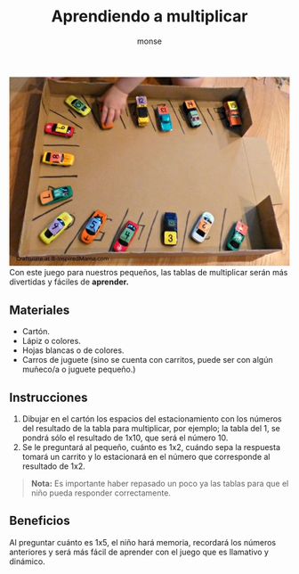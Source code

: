 ﻿---
layout: post
title:  "Aprendiendo a multiplicar"
tags: [logica]
categories: [ninos, actividad]
author: monse
image: /assets/posts/2020-06-05-aprendiendo-a-multiplicar.jpeg
hidden: true
---
![Actividad del estacionamiento](/assets/posts/2020-06-05-aprendiendo-a-multiplicar.jpeg)<br/>
Con este juego para nuestros pequeños, las tablas de multiplicar serán más divertidas y fáciles de **aprender.** 

## Materiales 
- Cartón.
- Lápiz o colores.
- Hojas blancas o de colores.
- Carros de juguete (sino se cuenta con carritos, puede ser con algún muñeco/a o juguete pequeño.)
 
## Instrucciones 
1. Dibujar en el cartón los espacios del estacionamiento con los números del resultado de la tabla para multiplicar, por ejemplo; la tabla del 1, se pondrá sólo el resultado de 1x10, que será el número 10. 
2. Se le preguntará al pequeño, cuánto es 1x2, cuándo sepa la respuesta tomará un carrito y lo estacionará en el número que corresponde al resultado de 1x2. 
>**Nota:** Es importante haber repasado un poco ya las tablas para que el niño pueda responder correctamente. 

## Beneficios 
Al preguntar cuánto es 1x5, el niño hará memoria, recordará los números anteriores y será más fácil de aprender con el juego que es llamativo y dinámico. 